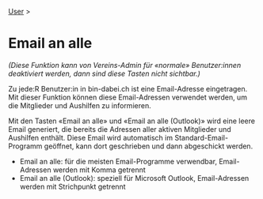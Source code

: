 [User](/user) >

# Email an alle

*(Diese Funktion kann von Vereins-Admin für «normale» Benutzer:innen deaktiviert werden, dann sind diese Tasten nicht sichtbar.)*

Zu jede:R Benutzer:in in bin-dabei.ch ist eine Email-Adresse eingetragen. Mit dieser Funktion können diese Email-Adressen verwendet werden, um die Mitglieder und Aushilfen zu informieren.

Mit den Tasten «Email an alle» und «Email an alle (Outlook)» wird eine leere Email generiert, die bereits die Adressen aller aktiven Mitglieder und Aushilfen enthält. Diese Email wird automatisch im Standard-Email-Programm geöffnet, kann dort geschrieben und dann abgeschickt werden.

- Email an alle: für die meisten Email-Programme verwendbar, Email-Adressen werden mit Komma getrennt
- Email an alle (Outlook): speziell für Microsoft Outlook, Email-Adressen werden mit Strichpunkt getrennt